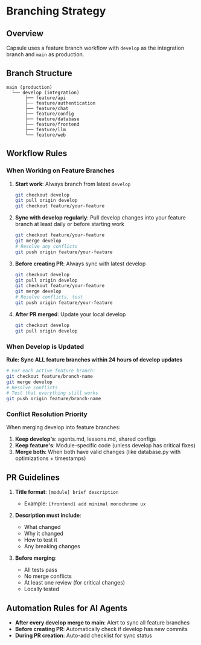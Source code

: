 # Branching Strategy

## Overview
Capsule uses a feature branch workflow with `develop` as the integration branch and `main` as production.

## Branch Structure

```
main (production)
  └── develop (integration)
       ├── feature/api
       ├── feature/authentication
       ├── feature/chat
       ├── feature/config
       ├── feature/database
       ├── feature/frontend
       ├── feature/llm
       └── feature/web
```

## Workflow Rules

### When Working on Feature Branches

1. **Start work**: Always branch from latest `develop`
   ```bash
   git checkout develop
   git pull origin develop
   git checkout feature/your-feature
   ```

2. **Sync with develop regularly**: Pull develop changes into your feature branch at least daily or before starting work
   ```bash
   git checkout feature/your-feature
   git merge develop
   # Resolve any conflicts
   git push origin feature/your-feature
   ```

3. **Before creating PR**: Always sync with latest develop
   ```bash
   git checkout develop
   git pull origin develop
   git checkout feature/your-feature
   git merge develop
   # Resolve conflicts, test
   git push origin feature/your-feature
   ```

4. **After PR merged**: Update your local develop
   ```bash
   git checkout develop
   git pull origin develop
   ```

### When Develop is Updated

**Rule: Sync ALL feature branches within 24 hours of develop updates**

```bash
# For each active feature branch:
git checkout feature/branch-name
git merge develop
# Resolve conflicts
# Test that everything still works
git push origin feature/branch-name
```

### Conflict Resolution Priority

When merging develop into feature branches:
1. **Keep develop's**: agents.md, lessons.md, shared configs
2. **Keep feature's**: Module-specific code (unless develop has critical fixes)
3. **Merge both**: When both have valid changes (like database.py with optimizations + timestamps)

## PR Guidelines

1. **Title format**: `[module] brief description`
   - Example: `[frontend] add minimal monochrome ux`

2. **Description must include**:
   - What changed
   - Why it changed
   - How to test it
   - Any breaking changes

3. **Before merging**:
   - All tests pass
   - No merge conflicts
   - At least one review (for critical changes)
   - Locally tested

## Automation Rules for AI Agents

- **After every develop merge to main**: Alert to sync all feature branches
- **Before creating PR**: Automatically check if develop has new commits
- **During PR creation**: Auto-add checklist for sync status
